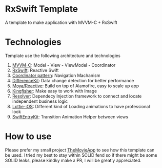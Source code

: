 # RxSwift Template
A template to make application with MVVM-C + RxSwift

# Technologies
Template use the following architecture and technologies
1. [MVVM-C](https://www.marcosantadev.com/mvvmc-with-swift/): Model - View - ViewModel - Coordinator
2. [RxSwift](https://github.com/ReactiveX/RxSwift): Reactive Swift
3. [Coordinator pattern](https://github.com/quickbirdstudios/XCoordinator): Navigation Machanism 
4. [DifferenceKit](https://github.com/ra1028/DifferenceKit): Data change detection for better performance
5. [Moya/Reactive](https://github.com/Moya/Moya): Build on top of Alamofire, easy to scale up app
6. [Kingfisher](https://github.com/onevcat/Kingfisher): Make easy to work with Image
7. [Resolver](https://github.com/hmlongco/Resolver): Dependecy Injection framework to connect and locate independent business logic
8. [Lottie-iOS](https://github.com/airbnb/lottie-ios): Different kind of Loading animations to have professional look
9. [SwiftEntryKit](https://github.com/huri000/SwiftEntryKit): Transition Animation Helper between views

# How to use
Please prefer my small project [TheMovieApp](https://github.com/anthony1810/Anthony-Movie-App) to see how this template can be used. I tried my best to stay within SOLID fend so if there might be some SOLID leaks, please kindky make a PR, I will be greatly appreciated.
